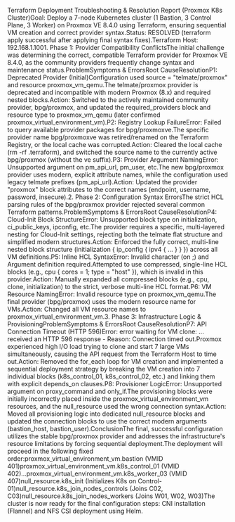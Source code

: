 Terraform Deployment Troubleshooting & Resolution Report (Proxmox K8s Cluster)Goal: Deploy a 7-node Kubernetes cluster (1 Bastion, 3 Control Plane, 3 Worker) on Proxmox VE 8.4.0 using Terraform, ensuring sequential VM creation and correct provider syntax.Status: RESOLVED (terraform apply successful after applying final syntax fixes).Terraform Host: 192.168.1.1001. Phase 1: Provider Compatibility ConflictsThe initial challenge was determining the correct, compatible Terraform provider for Proxmox VE 8.4.0, as the community providers frequently change syntax and maintenance status.ProblemSymptoms & ErrorsRoot CauseResolutionP1: Deprecated Provider (Initial)Configuration used source = "telmate/proxmox" and resource proxmox_vm_qemu.The telmate/proxmox provider is deprecated and incompatible with modern Proxmox (8.x) and required nested blocks.Action: Switched to the actively maintained community provider, bpg/proxmox, and updated the required_providers block and resource type to proxmox_vm_qemu (later confirmed proxmox_virtual_environment_vm).P2: Registry Lookup FailureError: Failed to query available provider packages for bpg/proxmoxve.The specific provider name bpg/proxmoxve was retired/renamed on the Terraform Registry, or the local cache was corrupted.Action: Cleared the local cache (rm -rf .terraform), and switched the source name to the currently active bpg/proxmox (without the ve suffix).P3: Provider Argument NamingError: Unsupported argument on pm_api_url, pm_user, etc.The new bpg/proxmox provider uses modern, explicit attribute names, while the configuration used legacy telmate prefixes (pm_api_url).Action: Updated the provider "proxmox" block attributes to the correct names (endpoint, username, password, insecure).2. Phase 2: Configuration Syntax ErrorsThe strict HCL parsing rules of the bpg/proxmox provider rejected several common Terraform patterns.ProblemSymptoms & ErrorsRoot CauseResolutionP4: Cloud-Init Block StructureError: Unsupported block type on initialization, ci_public_keys, ipconfig, etc.The provider requires a specific, multi-layered nesting for Cloud-Init settings, rejecting both the telmate flat structure and simplified modern structures.Action: Enforced the fully correct, multi-line nested block structure (initialization { ip_config { ipv4 { ... } } }) across all VM definitions.P5: Inline HCL SyntaxError: Invalid character (on ;) and Argument definition required.Attempted to use compressed, single-line HCL blocks (e.g., cpu { cores = 1; type = "host" }), which is invalid in this provider.Action: Manually expanded all compressed blocks (e.g., cpu, clone, initialization) to the strict, verbose multi-line HCL format.P6: VM Resource NamingError: Invalid resource type on proxmox_vm_qemu.The final provider (bpg/proxmox) uses the modern resource name for VMs.Action: Changed all VM resource names to proxmox_virtual_environment_vm.3. Phase 3: Infrastructure Logic & ProvisioningProblemSymptoms & ErrorsRoot CauseResolutionP7: API Connection Timeout (HTTP 596)Error: error waiting for VM clone: ... received an HTTP 596 response - Reason: Connection timed out.Proxmox experienced high I/O load trying to clone and start 7 large VMs simultaneously, causing the API request from the Terraform Host to time out.Action: Removed the for_each loop for VM creation and implemented a sequential deployment strategy by breaking the VM creation into 7 individual blocks (k8s_control_01, k8s_control_02, etc.) and linking them with explicit depends_on clauses.P8: Provisioner LogicError: Unsupported argument on proxy_command and only_if.The provisioning blocks were initially incorrectly placed inside the proxmox_virtual_environment_vm resources, and the null_resource used the wrong connection syntax.Action: Moved all provisioning logic into dedicated null_resource blocks and updated the connection blocks to use the correct modern arguments (bastion_host, bastion_user).ConclusionThe final, successful configuration utilizes the stable bpg/proxmox provider and addresses the infrastructure's resource limitations by forcing sequential deployment.The deployment will proceed in the following fixed order:proxmox_virtual_environment_vm.bastion (VMID 401)proxmox_virtual_environment_vm.k8s_control_01 (VMID 402)...proxmox_virtual_environment_vm.k8s_worker_03 (VMID 407)null_resource.k8s_init (Initializes K8s on Control-01)null_resource.k8s_join_nodes_controls (Joins C02, C03)null_resource.k8s_join_nodes_workers (Joins W01, W02, W03)The cluster is now ready for the final configuration steps: CNI installation (Flannel) and NFS CSI deployment using Helm.
